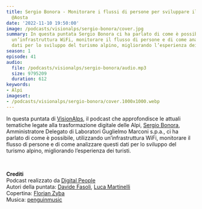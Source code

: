```yaml
---
title: Sergio Bonora - Monitorare i flussi di persone per sviluppare il turismo alpino
  @Aosta
date: '2022-11-10 19:50:00'
image: /podcasts/visionalps/sergio-bonora/cover.jpg
summary: In questa puntata Sergio Bonora ci ha parlato di come è possibile, utilizzando
  un’infrastruttura WiFi, monitorare il flusso di persone e di come analizzare questi
  dati per lo sviluppo del turismo alpino, migliorando l’esperienza dei turisti.
season: 1
episode: 41
audio:
  file: /podcasts/visionalps/sergio-bonora/audio.mp3
  size: 9795209
  duration: 612
keywords:
- Alpi
imageset:
- /podcasts/visionalps/sergio-bonora/cover.1000x1000.webp
---
```


In questa puntata di [VisionAlps](https://www.visionalps.com/), il podcast che approfondisce le attuali tematiche legate alla trasformazione digitale delle Alpi, [Sergio Bonora](https://www.linkedin.com/in/sergio-bonora-87939a1/), Amministratore Delegato di Laboratori Guglielmo Marconi s.p.a., ci ha parlato di come è possibile, utilizzando un’infrastruttura WiFi, monitorare il flusso di persone e di come analizzare questi dati per lo sviluppo del turismo alpino, migliorando l’esperienza dei turisti.

<br>

**Crediti**<br>
Podcast realizzato da [Digital People](https://w3id.org/digitalpeople)<br>
Autori della puntata: [Davide Fasoli](https://www.linkedin.com/in/davide-fasoli-2b3246179/), [Luca Martinelli](https://www.linkedin.com/in/luca-martinelli/)<br>
Copertina: [Florian Zyba](https://www.linkedin.com/in/florian-zyba/)<br>
Musica: [penguinmusic](https://pixabay.com/users/penguinmusic-24940186/)